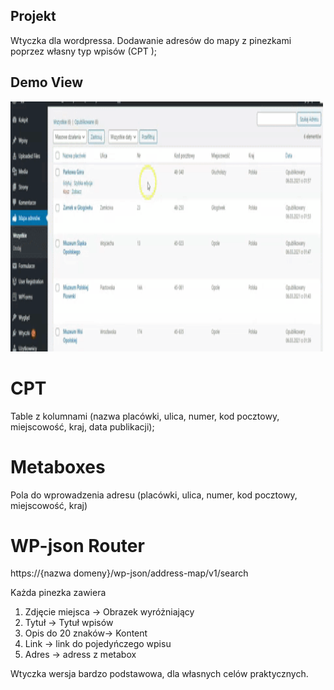 ## Projekt

Wtyczka dla wordpressa. Dodawanie adresów do mapy z pinezkami poprzez własny typ wpisów (CPT );

## Demo View

<img src="./demo/demo.gif" width="500" height="400" />


# CPT
Table z kolumnami (nazwa placówki, ulica, numer, kod pocztowy, miejscowość, kraj, data publikacji);

# Metaboxes
Pola do wprowadzenia adresu  (placówki, ulica, numer, kod pocztowy, miejscowość, kraj)

# WP-json Router
https://{nazwa domeny}/wp-json/address-map/v1/search

Każda pinezka zawiera

1. Zdjęcie miejsca -> Obrazek wyróżniający
2. Tytuł -> Tytuł wpisów
3. Opis do 20 znaków-> Kontent 
4. Link -> link do pojedyńczego wpisu
5. Adres -> adress z metabox


Wtyczka wersja bardzo podstawowa, dla własnych celów praktycznych. 

